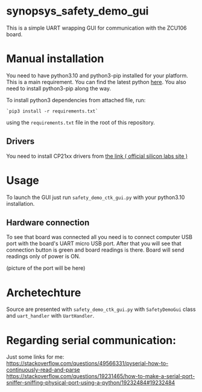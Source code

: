 # synopsys_safety_demo_gui

This is a simple UART wrapping GUI for communication with the ZCU106 board.

# Manual installation

You need to have python3.10 and python3-pip installed for your platform. This is a main requirement. You can find the latest python [here](https://www.python.org/downloads/). You also need to install  python3-pip along the way.

To install python3 dependencies from attached file, run:

    `pip3 install -r requirements.txt`
using the `requirements.txt` file in the root of this repository.


## Drivers

You need to install CP21xx drivers from [ the link  ( official silicon labs site ) ](https://www.silabs.com/developers/usb-to-uart-bridge-vcp-drivers?tab=downloads)

# Usage

To launch the GUI just run `safety_demo_ctk_gui.py` with your python3.10 installation.

## Hardware connection

To see that board was connected all you need is to connect computer USB port with the board's UART micro USB port. After that you will see that connection button is green and board readings is there. Board will send readings only of power is ON.

(picture of the port will be here)
# Archetechture

Source are presented with `safety_demo_ctk_gui.py` with `SafetyDemoGui` class and `uart_handler` with `UartHandler`.


# Regarding serial communication:

Just some links for me:
https://stackoverflow.com/questions/49566331/pyserial-how-to-continuously-read-and-parse
https://stackoverflow.com/questions/19231465/how-to-make-a-serial-port-sniffer-sniffing-physical-port-using-a-python/19232484#19232484